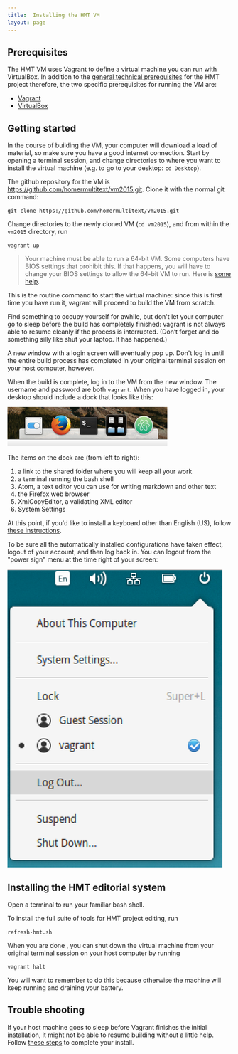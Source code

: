 ```yaml
---
title:  Installing the HMT VM
layout: page
---
```







## Prerequisites ##

The HMT VM uses Vagrant to define a virtual machine you can run with  VirtualBox.  In addition to the [general technical prerequisites](http://homermultitext.github.io/hmt-docs/tech/) for the HMT project therefore, the two specific prerequisites for running the VM are:

- [Vagrant](https://www.vagrantup.com/)
- [VirtualBox](https://www.virtualbox.org/)


## Getting started ##

In the course of building the VM, your computer will download a load of material, so make sure you have a good internet connection.  Start by opening a terminal session, and change directories to where you want to install the virtual machine (e.g. to go to your desktop: `cd Desktop`).

The  github repository for the VM is <https://github.com/homermultitext/vm2015.git>.  Clone it with the normal git command:

    git clone https://github.com/homermultitext/vm2015.git

Change directories to the newly cloned VM (`cd vm2015`), and from within the `vm2015` directory, run

    vagrant up

> Your machine must be able to run a 64-bit VM.  Some computers have BIOS settings that prohibit this.  If that happens, you will have to change your BIOS settings to allow the 64-bit VM to run.  Here is [some help](../bios).


This is the routine command to start the virtual machine: since this is first time you have run it, vagrant will proceed to build the VM from scratch.

Find something to occupy yourself for awhile, but don't let your computer go to sleep before the build has completely finished:  vagrant is not always able to resume cleanly if the process is interrupted.  (Don’t forget and do something silly like shut your laptop. It has happened.)

A new window with a login screen will eventually pop up.  Don't log in until the entire build process has completed in your original terminal session on your host computer, however.

When the build is complete, log in to the VM from the new window. The username and password are both `vagrant`.  When you have logged in, your desktop should include a dock that looks like this:


![dock](../imgs/yourdock.png)

The items on the dock are (from left to right):

1. a link to the shared folder where you will keep all your work
2. a terminal running the bash shell
3. Atom, a text editor you can use for writing markdown and other text
4. the Firefox web browser
5. XmlCopyEditor, a validating XML editor
6. System Settings

At this point, if you'd like to install a keyboard other than English (US), follow [these instructions](../keyboard).

To be sure all the automatically installed configurations have taken effect, logout of your account, and then log back in.  You can logout from the "power sign" menu at the time right of your screen:


![logout](../imgs/logout.png)


## Installing the HMT editorial system ##





Open a terminal to run your familiar bash shell.




To install the full suite of tools for HMT project editing, run

    refresh-hmt.sh


When you are done , you can shut down the virtual machine from your original terminal session on your host computer by running

    vagrant halt

You will want to remember to do this because otherwise the machine will keep running and draining your battery.


## Trouble shooting ##


If your host machine goes to sleep before Vagrant finishes the initial installation, it might not be able to resume building without a little help.  Follow [these steps](../resume-vagrant-up) to complete your install.
